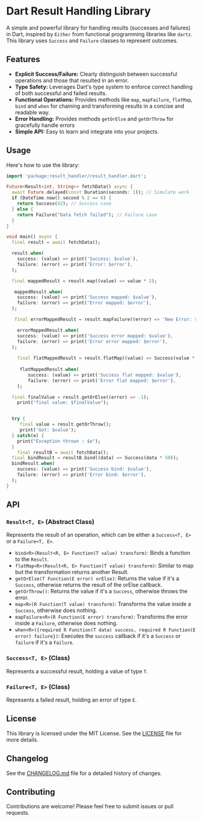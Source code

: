 # Dart Result Handling Library

A simple and powerful library for handling results (successes and failures) in Dart, inspired by `Either` from functional programming libraries like `dartz`. This library uses `Success` and `Failure` classes to represent outcomes.

## Features

-   **Explicit Success/Failure:** Clearly distinguish between successful operations and those that resulted in an error.
-   **Type Safety:** Leverages Dart's type system to enforce correct handling of both successful and failed results.
-   **Functional Operations:** Provides methods like `map`, `mapFailure`, `flatMap`, `bind` and `when` for chaining and transforming results in a concise and readable way.
-   **Error Handling:** Provides methods `getOrElse` and `getOrThrow` for gracefully handle errors
-   **Simple API:** Easy to learn and integrate into your projects.

## Usage

Here's how to use the library:

```dart
import 'package:result_handler/result_handler.dart';

Future<Result<int, String>> fetchData() async {
  await Future.delayed(const Duration(seconds: 1)); // Simulate work
  if (DateTime.now().second % 2 == 0) {
    return Success(42); // Success case
  } else {
    return Failure("Data fetch failed"); // Failure case
  }
}

void main() async {
  final result = await fetchData();

  result.when(
    success: (value) => print('Success: $value'),
    failure: (error) => print('Error: $error'),
  );

  final mappedResult = result.map((value) => value * 2);

   mappedResult.when(
    success: (value) => print('Success mapped: $value'),
    failure: (error) => print('Error mapped: $error'),
  );

   final errorMappedResult = result.mapFailure((error) => 'New Error: $error');

    errorMappedResult.when(
    success: (value) => print('Success error mapped: $value'),
    failure: (error) => print('Error error mapped: $error'),
  );
  
    final flatMappedResult = result.flatMap((value) => Success(value * 3));
    
     flatMappedResult.when(
        success: (value) => print('Success flat mapped: $value'),
        failure: (error) => print('Error flat mapped: $error'),
    );

  final finalValue = result.getOrElse((error) => -1);
    print("final value: $finalValue");


  try {
     final value = result.getOrThrow();
     print('Got: $value');
  } catch(e) {
    print("Exception thrown : $e");
  }
    final resultB = await fetchData();
  final bindResult = resultB.bind((data) => Success(data * 50));
  bindResult.when(
    success: (value) => print('Success bind: $value'),
    failure: (error) => print('Error bind: $error'),
  );
}
```

## API

### `Result<T, E>` (Abstract Class)

Represents the result of an operation, which can be either a `Success<T, E>` or a `Failure<T, E>`.

-   `bind<R>(Result<R, E> Function(T value) transform)`:  Binds a function to the `Result`.
-   `flatMap<R>(Result<R, E> Function(T value) transform)`: Similar to map but the transformation returns another Result.
-   `getOrElse(T Function(E error) orElse)`: Returns the value if it's a `Success`, otherwise returns the result of the orElse callback.
-   `getOrThrow()`: Returns the value if it's a `Success`, otherwise throws the error.
-   `map<R>(R Function(T value) transform)`: Transforms the value inside a `Success`, otherwise does nothing.
-   `mapFailure<R>(R Function(E error) transform)`: Transforms the error inside a `Failure`, otherwise does nothing.
-   `when<R>({required R Function(T data) success, required R Function(E error) failure})`: Executes the `success` callback if it's a `Success` or `failure` if it's a `Failure`.

### `Success<T, E>` (Class)

Represents a successful result, holding a value of type `T`.

### `Failure<T, E>` (Class)

Represents a failed result, holding an error of type `E`.

## License

This library is licensed under the MIT License. See the [LICENSE](LICENSE) file for more details.

## Changelog

See the [CHANGELOG.md](CHANGELOG.md) file for a detailed history of changes.

## Contributing

Contributions are welcome! Please feel free to submit issues or pull requests.

